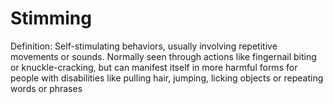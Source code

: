 # Stimming

Definition: Self-stimulating behaviors, usually involving repetitive movements or sounds. Normally seen through actions like fingernail biting or knuckle-cracking, but can manifest itself in more harmful forms for people with disabilities like pulling hair, jumping, licking objects or repeating words or phrases